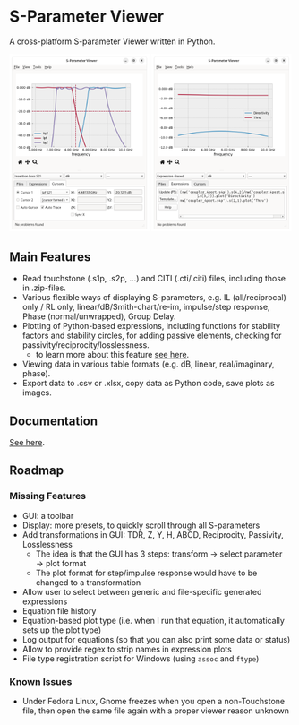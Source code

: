 S-Parameter Viewer
==================

A cross-platform S-parameter Viewer written in Python.

<img src="./doc/screenshot_mainwin_markers.png" width="250" /> <img src="./doc/screenshot_mainwin_expr.png" width="250" />

Main Features
-------------

- Read touchstone (.s1p, .s2p, ...) and CITI (.cti/.citi) files, including those in .zip-files.
- Various flexible ways of displaying S-parameters, e.g. IL (all/reciprocal) only / RL only, linear/dB/Smith-chart/re-im, impulse/step response, Phase (normal/unwrapped), Group Delay.
- Plotting of Python-based expressions, including functions for stability factors and stability circles, for adding passive elements, checking for passivity/reciprocity/losslessness.
    - to learn more about this feature [see here](./doc/expressions.md).
- Viewing data in various table formats (e.g. dB, linear, real/imaginary, phase).
- Export data to .csv or .xlsx, copy data as Python code, save plots as images.

Documentation
-------------

[See here](./doc/main.md).

Roadmap
-------


### Missing Features

- GUI: a toolbar
- Display: more presets, to quickly scroll through all S-parameters
- Add transformations in GUI: TDR, Z, Y, H, ABCD, Reciprocity, Passivity, Losslessness
    - The idea is that the GUI has 3 steps: transform → select parameter → plot format
    - The plot format for step/impulse response would have to be changed to a transformation
- Allow user to select between generic and file-specific generated expressions
- Equation file history
- Equation-based plot type (i.e. when I run that equation, it automatically sets up the plot type)
- Log output for equations (so that you can also print some data or status)
- Allow to provide regex to strip names in expression plots
- File type registration script for Windows (using `assoc` and `ftype`)


### Known Issues

- Under Fedora Linux, Gnome freezes when you open a non-Touchstone file, then open the same file again with a proper viewer reason unknown
